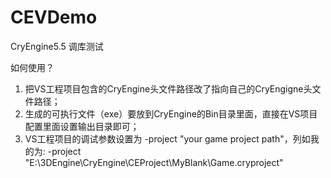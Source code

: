 # CEVDemo
CryEngine5.5 调库测试

如何使用？

1. 把VS工程项目包含的CryEngine头文件路径改了指向自己的CryEngigne头文件路径；
2. 生成的可执行文件（exe）要放到CryEngine的Bin目录里面，直接在VS项目配置里面设置输出目录即可；
3. VS工程项目的调试参数设置为 -project "your game project path"，列如我的为:
    -project "E:\3DEngine\CryEngine\CEProject\MyBlank\Game.cryproject"
